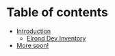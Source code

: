 # Table of contents

* [Introduction](README.md)
  * [Elrond Dev Inventory](introduction/elrond-dev-inventory.md)
* [More soon!](more-soon.md)
